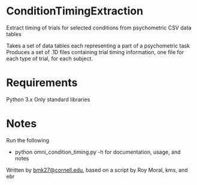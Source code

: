 # ConditionTimingExtraction
 Extract timing of trials for selected conditions from psychometric CSV data tables

 Takes a set of data tables each representing a part of a psychometric task
 Produces a set of .1D files containing trial timing information, one file for
 each type of trial, for each subject.

# Requirements
 Python 3.x
 Only standard libraries

# Notes
Run the following
 - python omni_condition_timing.py -h
for documentation, usage, and notes

Written by bmk27@cornell.edu, based on a script by Roy Moral, kms, and ebr
